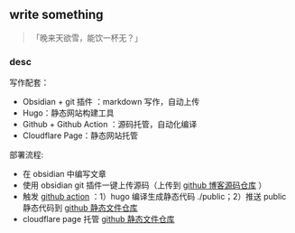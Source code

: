 ##  write something

> 「晚来天欲雪，能饮一杯无？」

### desc

写作配套：
- Obsidian + git 插件 ：markdown 写作，自动上传
- Hugo：静态网站构建工具
- Github  + Github Action ：源码托管，自动化编译
- Cloudflare Page：静态网站托管

部署流程:
- 在 obsidian 中编写文章
- 使用 obsidian git 插件一键上传源码（上传到 [github 博客源码仓库](https://github.com/goby-ao/yaofun.top) ）
- 触发 [github action](https://github.com/goby-ao/goby-ao.github.io) ：1）hugo 编译生成静态代码 ./public；2）推送 public 静态代码到 [github 静态文件仓库](https://github.com/goby-ao/goby-ao.github.io)
- cloudflare page 托管 [github 静态文件仓库](https://github.com/goby-ao/goby-ao.github.io)
